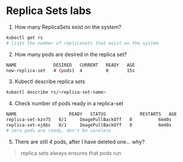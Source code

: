 # Replica Sets labs

1. How many ReplicaSets exist on the system?
```bash
kubectl get rs 
# lists the number of replicasets that exist on the system
```

2. How many pods are desired in the replica set?

```bash
NAME              DESIRED   CURRENT   READY   AGE
new-replica-set   4 (pods)  4         0       15s
```

3. Kubectl describe replica sets 
```bash
kubectl describe rs/<replica-set-name>
```

4. Check number of pods ready in a replica-set
```bash
NAME                    READY   STATUS             RESTARTS   AGE
replica-set-kzn75   0/1     ImagePullBackOff   0          6m40s
replica-set-nj6bc   0/1     ImagePullBackOff   0          6m40s
# zero pods are ready, don't be careless
```

5. There are still 4 pods, after I have deleted one... why?
> replica sets always ensures that pods run 